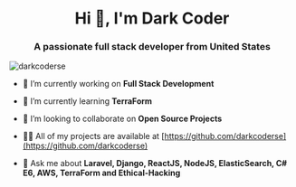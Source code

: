 <h1 align="center">Hi 👋, I'm Dark Coder</h1>
<h3 align="center">A passionate full stack developer from United States</h3>

<p align="left"> <img src="https://komarev.com/ghpvc/?username=darkcoderse" alt="darkcoderse" /> </p>

- 🔭 I’m currently working on **Full Stack Development**

- 🌱 I’m currently learning **TerraForm**

- 👯 I’m looking to collaborate on **Open Source Projects**

- 👨‍💻 All of my projects are available at [https://github.com/darkcoderse](https://github.com/darkcoderse)

- 💬 Ask me about **Laravel, Django, ReactJS, NodeJS, ElasticSearch, C# E6, AWS, TerraForm and Ethical-Hacking**
